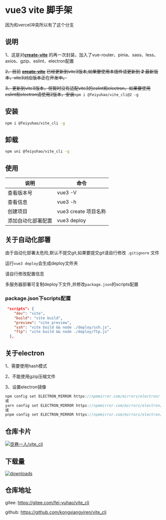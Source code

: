 # vue3 vite 脚手架

因为和vercel冲突所以有了这个分支

## 说明

1、这是对[**create-vite**](https://www.npmjs.com/package/create-vite) 的再一次封装，加入了vue-router、pinia、sass、less、axios、gzip、eslint、electron配置

~~2、目前~~ [**~~create-vite~~**](https://www.npmjs.com/package/create-vite) ~~已经更新到vite3版本,如果要使用本插件请更新到 **2** 最新版本，vite3对应版本正在开发中。~~

~~3、更新到vite3版本，但暂时没有适配vite3的eslint和electron，如果要使用eslint和electron请使用2版本，安装~~`npm i @feiyuhao/vite_cli@2 -g`

## 安装

```bash
npm i @feiyuhao/vite_cli -g
```

## 卸载

```bash
npm uni @feiyuhao/vite_cli -g
```

## 使用

|说明|命令|
|-|-|
|查看版本号|vue3 -V|
|查看信息|vue3 -h|
|创建项目|vue3 create 项目名称|
|添加自动化部署配置|vue3 deploy|

## 关于自动化部署

由于自动化部署太危险,默认不提交git,如果要提交git请自行修改 `.gitignore` 文件

运行`vue3 deploy`会生成deploy文件夹

请自行修改配置信息

多服务器部署可复制deploy下文件,并修改`package.json`的scripts配置

### package.json下scripts配置

```json
 "scripts": {
    "dev": "vite",
    "build": "vite build",
    "preview": "vite preview",
    "ssh": "vite build && node ./deploy/ssh.js",
    "ftp": "vite build && node ./deploy/ftp.js"
  },
```

## 关于electron

1、需要使用hash模式

2、不能使用gzip压缩文件

3、设置electron镜像

```csharp
npm config set ELECTRON_MIRROR https://npmmirror.com/mirrors/electron/
或
yarn config set ELECTRON_MIRROR https://npmmirror.com/mirrors/electron/
或
pnpm config set ELECTRON_MIRROR https://npmmirror.com/mirrors/electron/
```

## 仓库卡片

[![空巷一人/vite_cli](https://gitee.com/fei-yuhao/vite_cli/widgets/widget_card.svg?colors=4183c4,ffffff,ffffff,e3e9ed,666666,9b9b9b)](https://gitee.com/fei-yuhao/vite_cli)

## 下载量

[![downloads](https://img.shields.io/npm/dt/@feiyuhao/vite_cli) ](https://www.npmjs.com/package/@feiyuhao/vite_cli)

## 仓库地址

gitee: <https://gitee.com/fei-yuhao/vite_cli>

github: <https://github.com/kongxiangyiren/vite_cli>